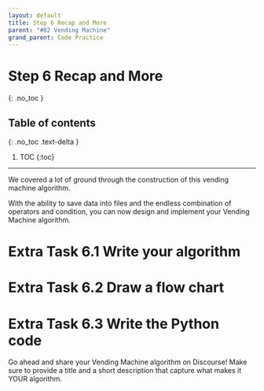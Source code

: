 ```yaml
---
layout: default
title: Step 6 Recap and More
parent: "#02 Vending Machine"
grand_parent: Code Practice
---
```


# Step 6 Recap and More
{: .no_toc }

## Table of contents
{: .no_toc .text-delta }

1. TOC
{:toc}

---

We covered a lot of ground through the construction of this vending machine algorithm.

With the ability to save data into files and the endless combination of operators and condition, you can now design and implement your Vending Machine algorithm.

# Extra Task 6.1 Write your algorithm

# Extra Task 6.2 Draw a flow chart

# Extra Task 6.3 Write the Python code

Go ahead and share your Vending Machine algorithm on Discourse! Make sure to provide a title and a short description that capture what makes it YOUR algorithm.